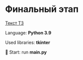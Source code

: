 # Финальный этап

[Текст ТЗ](./%D0%97%D0%B0%D0%B4%D0%B0%D0%BD%D0%B8%D0%B5_2_%D0%B2%D0%B0%D1%80%D0%B8%D0%B0%D0%BD%D1%82_%D0%9F%D1%80%D0%BE%D0%B3%D1%80%D0%B0%D0%BC%D0%BC%D0%B8%D1%80%D0%BE%D0%B2%D0%B0%D0%BD%D0%B8%D0%B5_%D0%94%D0%AD-2021_2%D1%8D.pdf)

Language: **Python 3.9**

Used libraries: **tkinter**

:hammer: Start: run **main.py**
